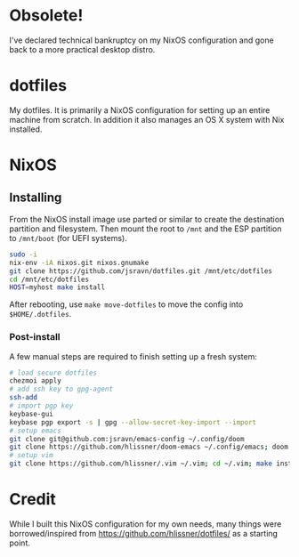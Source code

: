 # Obsolete!

I've declared technical bankruptcy on my NixOS configuration and gone back to a more practical desktop distro.

# dotfiles

My dotfiles. It is primarily a NixOS configuration for setting up an entire machine from scratch. In addition it also manages
an OS X system with Nix installed.

# NixOS

## Installing

From the NixOS install image use parted or similar to create the destination partition and filesystem. Then mount the root
to `/mnt` and the ESP partition to `/mnt/boot` (for UEFI systems).

``` sh
sudo -i
nix-env -iA nixos.git nixos.gnumake
git clone https://github.com/jsravn/dotfiles.git /mnt/etc/dotfiles
cd /mnt/etc/dotfiles
HOST=myhost make install
```

After rebooting, use `make move-dotfiles` to move the config into `$HOME/.dotfiles`.

### Post-install

A few manual steps are required to finish setting up a fresh system:

``` sh
# load secure dotfiles
chezmoi apply
# add ssh key to gpg-agent
ssh-add
# import pgp key
keybase-gui
keybase pgp export -s | gpg --allow-secret-key-import --import
# setup emacs
git clone git@github.com:jsravn/emacs-config ~/.config/doom
git clone https://github.com/hlissner/doom-emacs ~/.config/emacs; doom up
# setup vim
git clone https://github.com/hlissner/.vim ~/.vim; cd ~/.vim; make install
```

# Credit

While I built this NixOS configuration for my own needs, many things were borrowed/inspired from
https://github.com/hlissner/dotfiles/ as a starting point.

